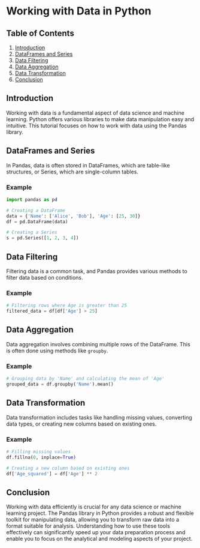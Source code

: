 # Working with Data in Python

## Table of Contents

1. [Introduction](#introduction)
2. [DataFrames and Series](#dataframes-and-series)
3. [Data Filtering](#data-filtering)
4. [Data Aggregation](#data-aggregation)
5. [Data Transformation](#data-transformation)
6. [Conclusion](#conclusion)

## Introduction

Working with data is a fundamental aspect of data science and machine learning. Python offers various libraries to make data manipulation easy and intuitive. This tutorial focuses on how to work with data using the Pandas library.

## DataFrames and Series

In Pandas, data is often stored in DataFrames, which are table-like structures, or Series, which are single-column tables.

### Example

```python
import pandas as pd

# Creating a DataFrame
data = {'Name': ['Alice', 'Bob'], 'Age': [25, 30]}
df = pd.DataFrame(data)

# Creating a Series
s = pd.Series([1, 2, 3, 4])
```

## Data Filtering

Filtering data is a common task, and Pandas provides various methods to filter data based on conditions.

### Example

```python
# Filtering rows where Age is greater than 25
filtered_data = df[df['Age'] > 25]
```

## Data Aggregation

Data aggregation involves combining multiple rows of the DataFrame. This is often done using methods like `groupby`.

### Example

```python
# Grouping data by 'Name' and calculating the mean of 'Age'
grouped_data = df.groupby('Name').mean()
```

## Data Transformation

Data transformation includes tasks like handling missing values, converting data types, or creating new columns based on existing ones.

### Example

```python
# Filling missing values
df.fillna(0, inplace=True)

# Creating a new column based on existing ones
df['Age_squared'] = df['Age'] ** 2
```

## Conclusion

Working with data efficiently is crucial for any data science or machine learning project. The Pandas library in Python provides a robust and flexible toolkit for manipulating data, allowing you to transform raw data into a format suitable for analysis. Understanding how to use these tools effectively can significantly speed up your data preparation process and enable you to focus on the analytical and modeling aspects of your project.
